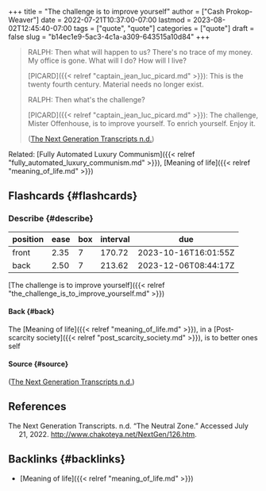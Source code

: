 +++
title = "The challenge is to improve yourself"
author = ["Cash Prokop-Weaver"]
date = 2022-07-21T10:37:00-07:00
lastmod = 2023-08-02T12:45:40-07:00
tags = ["quote", "quote"]
categories = ["quote"]
draft = false
slug = "b14ec1e9-5ac3-4c1a-a309-643515a10d84"
+++

> RALPH: Then what will happen to us? There's no trace of my money. My office is gone. What will I do? How will I live?
>
> [PICARD]({{< relref "captain_jean_luc_picard.md" >}}): This is the twenty fourth century. Material needs no longer exist.
>
> RALPH: Then what's the challenge?
>
> [PICARD]({{< relref "captain_jean_luc_picard.md" >}}): The challenge, Mister Offenhouse, is to improve yourself. To enrich yourself. Enjoy it.
>
> (<a href="#citeproc_bib_item_1">The Next Generation Transcripts n.d.</a>)

Related: [Fully Automated Luxury Communism]({{< relref "fully_automated_luxury_communism.md" >}}), [Meaning of life]({{< relref "meaning_of_life.md" >}})


## Flashcards {#flashcards}


### Describe {#describe}

| position | ease | box | interval | due                  |
|----------|------|-----|----------|----------------------|
| front    | 2.35 | 7   | 170.72   | 2023-10-16T16:01:55Z |
| back     | 2.50 | 7   | 213.62   | 2023-12-06T08:44:17Z |

[The challenge is to improve yourself]({{< relref "the_challenge_is_to_improve_yourself.md" >}})


#### Back {#back}

The [Meaning of life]({{< relref "meaning_of_life.md" >}}), in a [Post-scarcity society]({{< relref "post_scarcity_society.md" >}}), is to better ones self


#### Source {#source}

(<a href="#citeproc_bib_item_1">The Next Generation Transcripts n.d.</a>)

## References

<style>.csl-entry{text-indent: -1.5em; margin-left: 1.5em;}</style><div class="csl-bib-body">
  <div class="csl-entry"><a id="citeproc_bib_item_1"></a>The Next Generation Transcripts. n.d. “The Neutral Zone.” Accessed July 21, 2022. <a href="http://www.chakoteya.net/NextGen/126.htm">http://www.chakoteya.net/NextGen/126.htm</a>.</div>
</div>


## Backlinks {#backlinks}

-   [Meaning of life]({{< relref "meaning_of_life.md" >}})
